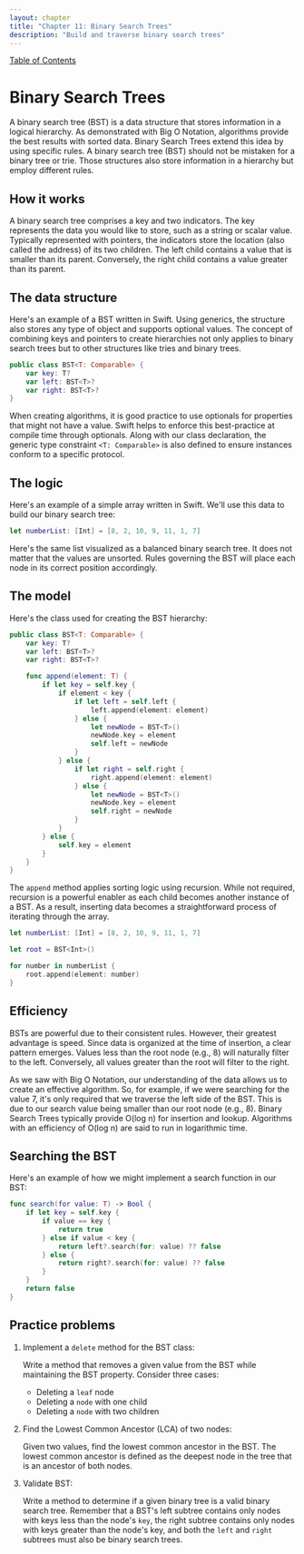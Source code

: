 ```yaml
---
layout: chapter
title: "Chapter 11: Binary Search Trees"
description: "Build and traverse binary search trees"
---
```


<div class="top-nav">
  <a href="index">Table of Contents</a>
</div>

# Binary Search Trees

A binary search tree (BST) is a data structure that stores information in a logical hierarchy. As demonstrated with Big O Notation, algorithms provide the best results with sorted data. Binary Search Trees extend this idea by using specific rules. A binary search tree (BST) should not be mistaken for a binary tree or trie. Those structures also store information in a hierarchy but employ different rules.

## How it works

A binary search tree comprises a key and two indicators. The key represents the data you would like to store, such as a string or scalar value. Typically represented with pointers, the indicators store the location (also called the address) of its two children. The left child contains a value that is smaller than its parent. Conversely, the right child contains a value greater than its parent.

## The data structure

Here's an example of a BST written in Swift. Using generics, the structure also stores any type of object and supports optional values. The concept of combining keys and pointers to create hierarchies not only applies to binary search trees but to other structures like tries and binary trees.

```swift
public class BST<T: Comparable> {
    var key: T?
    var left: BST<T>?
    var right: BST<T>?
}
```

When creating algorithms, it is good practice to use optionals for properties that might not have a value. Swift helps to enforce this best-practice at compile time through optionals. Along with our class declaration, the generic type constraint `<T: Comparable>` is also defined to ensure instances conform to a specific protocol.

## The logic

Here's an example of a simple array written in Swift. We'll use this data to build our binary search tree:

```swift
let numberList: [Int] = [8, 2, 10, 9, 11, 1, 7]
```

Here's the same list visualized as a balanced binary search tree. It does not matter that the values are unsorted. Rules governing the BST will place each node in its correct position accordingly.

## The model

Here's the class used for creating the BST hierarchy:

```swift
public class BST<T: Comparable> {
    var key: T?
    var left: BST<T>?
    var right: BST<T>?

    func append(element: T) {
        if let key = self.key {
            if element < key {
                if let left = self.left {
                    left.append(element: element)
                } else {
                    let newNode = BST<T>()
                    newNode.key = element
                    self.left = newNode
                }
            } else {
                if let right = self.right {
                    right.append(element: element)
                } else {
                    let newNode = BST<T>()
                    newNode.key = element
                    self.right = newNode
                }
            }
        } else {
            self.key = element
        }
    }
}
```

The `append` method applies sorting logic using recursion. While not required, recursion is a powerful enabler as each child becomes another instance of a BST. As a result, inserting data becomes a straightforward process of iterating through the array.

```swift
let numberList: [Int] = [8, 2, 10, 9, 11, 1, 7]

let root = BST<Int>()

for number in numberList {
    root.append(element: number)
}
```

## Efficiency

BSTs are powerful due to their consistent rules. However, their greatest advantage is speed. Since data is organized at the time of insertion, a clear pattern emerges. Values less than the root node (e.g., 8) will naturally filter to the left. Conversely, all values greater than the root will filter to the right.

As we saw with Big O Notation, our understanding of the data allows us to create an effective algorithm. So, for example, if we were searching for the value 7, it's only required that we traverse the left side of the BST. This is due to our search value being smaller than our root node (e.g., 8). Binary Search Trees typically provide O(log n) for insertion and lookup. Algorithms with an efficiency of O(log n) are said to run in logarithmic time.

## Searching the BST

Here's an example of how we might implement a search function in our BST:

```swift
func search(for value: T) -> Bool {
    if let key = self.key {
        if value == key {
            return true
        } else if value < key {
            return left?.search(for: value) ?? false
        } else {
            return right?.search(for: value) ?? false
        }
    }
    return false
}
```

## Practice problems

1. Implement a `delete` method for the BST class:

   Write a method that removes a given value from the BST while maintaining the BST property. Consider three cases:
   - Deleting a `leaf` node
   - Deleting a `node` with one child
   - Deleting a `node` with two children

2. Find the Lowest Common Ancestor (LCA) of two nodes:

   Given two values, find the lowest common ancestor in the BST. The lowest common ancestor is defined as the deepest node in the tree that is an ancestor of both nodes.

3. Validate BST:

   Write a method to determine if a given binary tree is a valid binary search tree. Remember that a BST's left subtree contains only nodes with keys less than the node's `key`, the right subtree contains only nodes with keys greater than the node's key, and both the `left` and `right` subtrees must also be binary search trees.
